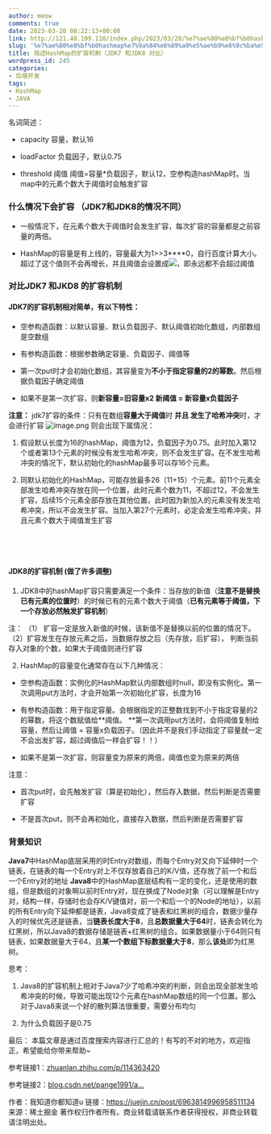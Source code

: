 ```yaml
---
author: meow
comments: true
date: 2023-03-20 08:22:13+00:00
link: http://121.40.199.110/index.php/2023/03/20/%e7%ae%80%e8%bf%b0hashmap%e7%9a%84%e6%89%a9%e5%ae%b9%e6%9c%ba%e5%88%b6%ef%bc%88jdk7-%e5%92%8cjdk8-%e5%af%b9%e6%af%94%ef%bc%89/
slug: '%e7%ae%80%e8%bf%b0hashmap%e7%9a%84%e6%89%a9%e5%ae%b9%e6%9c%ba%e5%88%b6%ef%bc%88jdk7-%e5%92%8cjdk8-%e5%af%b9%e6%af%94%ef%bc%89'
title: 简述HashMap的扩容机制（JDK7 和JDK8 对比）
wordpress_id: 245
categories:
- 后端开发
tags:
- HashMap
- JAVA
---
```





名词简述：









  * capacity 容量，默认16





  * loadFactor 负载因子，默认0.75





  * threshold 阈值 阈值=容量*负载因子，默认12，空参构造hashMap时。当map中的元素个数大于阈值时会触发扩容







### 什么情况下会扩容 （JDK7和JDK8的情况不同）









  * 一般情况下，在元素个数大于阈值时会发生扩容，每次扩容的容量都是之前容量的两倍。





  * HashMap的容量是有上线的，容量最大为1>>3**​**0，自行百度计算大小。超过了这个值则不会再增长，并且阈值会设置成![](https://p3-juejin.byteimg.com/tos-cn-i-k3u1fbpfcp/1841f1309a1644cab8dfb2426939846b~tplv-k3u1fbpfcp-zoom-in-crop-mark:4536:0:0:0.awebp)，即永远都不会超过阈值







### 对比JDK7 和JKD8 的扩容机制







#### JDK7的扩容机制相对简单，有以下特性：









  * 空参构造函数：以默认容量、默认负载因子、默认阈值初始化数组，内部数组是空数组





  * 有参构造函数：根据参数确定容量、负载因子、阈值等





  * 第一次put时才会初始化数组，其容量变为**不小于指定容量的2的幂数**。然后根据负载因子确定阈值





  * 如果不是第一次扩容，则**新容量=旧容量x2 新阈值 = 新容量x负载因子**







**注意：** jdk7扩容的条件：只有在数组**容量大于阈值**时 **并且 发生了哈希冲突**时，才会进行扩容 ![image.png](https://p3-juejin.byteimg.com/tos-cn-i-k3u1fbpfcp/338de7d1f09948bba3388f55d4a4417d~tplv-k3u1fbpfcp-zoom-in-crop-mark:4536:0:0:0.awebp) 则会出现下属情况：









  1. 假设默认长度为16的hashMap，阈值为12，负载因子为0.75。此时加入第12个或者第13个元素的时候没有发生哈希冲突，则不会发生扩容。在不发生哈希冲突的情况下，默认初始化的hashMap最多可以存16个元素。





  2. 同默认初始化的HashMap，可能存放最多26（11+15）个元素。前11个元素全部发生哈希冲突存放在同一个位置，此时元素个数为11，不超过12，不会发生扩容，后续15个元素全部存放在其他位置，此时因为新加入的元素没有发生哈希冲突，所以不会发生扩容。当加入第27个元素时，必定会发生哈希冲突，并且元素个数大于阈值发生扩容







**​**







**​**







#### JDK8的扩容机制 (做了许多调整)









  1. JDK8中的hashMap扩容只需要满足一个条件：当存放的新值（**注意不是替换已有元素的位置时**）的时候已有的元素个数大于阈值（**已有元素等于阈值，下一个存放必然触发扩容机制**）







注： （1） 扩容一定是放入新值的时候，该新值不是替换以前的位置的情况下。 （2）扩容发生在存放元素之后，当数据存放之后（先存放，后扩容）， 判断当前存入对象的个数，如果大于阈值则进行扩容 ​









  2. HashMap的容量变化通常存在以下几种情况：







  * 空参构造函数：实例化的HashMap默认内部数组时null，即没有实例化。第一次调用put方法时，才会开始第一次初始化扩容，长度为16





  * 有参构造函数：用于指定容量。会根据指定的正整数找到不小于指定容量的2的幂数，将这个数赋值给**阈值。 **第一次调用put方法时，会将阈值复制给容量，然后让阈值 = 容量x负载因子。（因此并不是我们手动指定了容量就一定不会出发扩容，超过阈值后一样会扩容！！）





  * 如果不是第一次扩容，则容量变为原来的两倍，阈值也变为原来的两倍







注意：









  * 首次put时，会先触发扩容（算是初始化），然后存入数据，然后判断是否需要扩容





  * 不是首次put，则不会再初始化，直接存入数据，然后判断是否需要扩容







### 背景知识







**Java7**中HashMap底层采用的时Entry对数组，而每个Entry对又向下延伸时一个链表，在链表的每一个Entry对上不仅存放着自己的K/V值，还存放了前一个和后一个Entry对的地址 **Java8**中的HashMap底层结构有一定的变化，还是使用的数组，但是数组的对象啊以前时Entry对，现在换成了Node对象（可以理解是Entry对，结构一样，存储时也会存K/V键值对，前一个和后一个的Node的地址），以前的所有Entry向下延伸都是链表，Java8变成了链表和红黑树的组合，数据少量存入的时候优先还是链表，当**链表长度大于8**，且**总数据量大于64**时，链表会转化为红黑树，所以Java8的数据存储是链表+红黑树的组合。如果数据量小于64则只有链表，如果数据量大于64，且**某一个数组下标数据量大于8**，那么**该处**即为红黑树。 ​







思考：









  1. Java8的扩容机制上相对于Java7少了哈希冲突的判断，则会出现全部发生哈希冲突的时候，导致可能出现12个元素在hashMap数组的同一个位置。那么对于Java8来说一个好的散列算法很重要，需要分布均匀





  2. 为什么负载因子是0.75







最后： 本篇文章是通过百度搜索内容进行汇总的！有写的不对的地方，欢迎指正，希望能给你带来帮助~







参考链接1：[zhuanlan.zhihu.com/p/114363420](https://link.juejin.cn?target=https%3A%2F%2Fzhuanlan.zhihu.com%2Fp%2F114363420)







参考链接2：[blog.csdn.net/pange1991/a…](https://link.juejin.cn?target=https%3A%2F%2Fblog.csdn.net%2Fpange1991%2Farticle%2Fdetails%2F82347284)







作者：我知道你都知道u
链接：https://juejin.cn/post/6963814996958511134
来源：稀土掘金
著作权归作者所有。商业转载请联系作者获得授权，非商业转载请注明出处。



